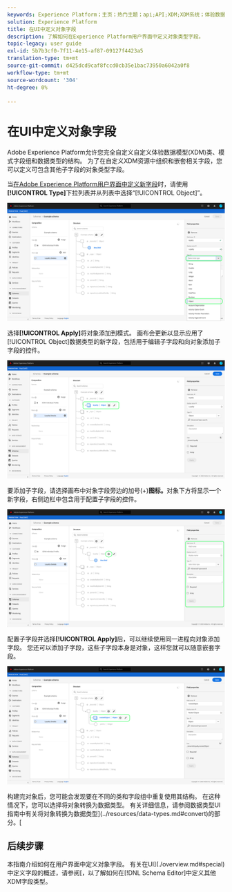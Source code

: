 ```yaml
---
keywords: Experience Platform；主页；热门主题；api;API;XDM;XDM系统；体验数据模型；数据模型；ui；工作区；对象；字段；
solution: Experience Platform
title: 在UI中定义对象字段
description: 了解如何在Experience Platform用户界面中定义对象类型字段。
topic-legacy: user guide
exl-id: 5b7b3cf0-7f11-4e15-af87-09127f4423a5
translation-type: tm+mt
source-git-commit: d425dcd9caf8fccd0cb35e1bac73950a6042a0f8
workflow-type: tm+mt
source-wordcount: '304'
ht-degree: 0%

---
```


# 在UI中定义对象字段

Adobe Experience Platform允许您完全自定义自定义体验数据模型(XDM)类、模式字段组和数据类型的结构。 为了在自定义XDM资源中组织和嵌套相关字段，您可以定义可包含其他子字段的对象类型字段。

当[在Adobe Experience Platform用户界面中定义新字段](./overview.md#define)时，请使用&#x200B;**[!UICONTROL Type]**&#x200B;下拉列表并从列表中选择“[!UICONTROL Object]”。

![](../../images/ui/fields/special/object.png)

选择&#x200B;**[!UICONTROL Apply]**&#x200B;将对象添加到模式。 画布会更新以显示应用了[!UICONTROL Object]数据类型的新字段，包括用于编辑子字段和向对象添加子字段的控件。

![](../../images/ui/fields/special/object-applied.png)

要添加子字段，请选择画布中对象字段旁边的加号(+)**图标。**&#x200B;对象下方将显示一个新字段，右侧边栏中包含用于配置子字段的控件。

![](../../images/ui/fields/special/object-add-field.png)

配置子字段并选择&#x200B;**[!UICONTROL Apply]**&#x200B;后，可以继续使用同一进程向对象添加字段。 您还可以添加子字段，这些子字段本身是对象，这样您就可以随意嵌套字段。

![](../../images/ui/fields/special/object-nested.png)

构建完对象后，您可能会发现要在不同的类和字段组中重复使用其结构。 在这种情况下，您可以选择将对象转换为数据类型。 有关详细信息，请参阅数据类型UI指南中有关将对象转换为数据类型](../resources/data-types.md#convert)的部分。[

## 后续步骤

本指南介绍如何在用户界面中定义对象字段。 有关在UI](./overview.md#special)中定义字段的概述，请参阅[，以了解如何在[!DNL Schema Editor]中定义其他XDM字段类型。
